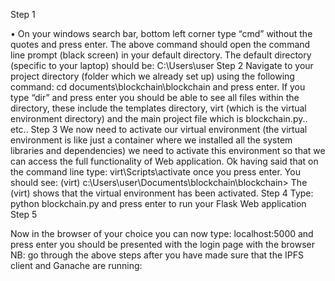Step 1

•	On your windows search bar, bottom left corner type “cmd” without the quotes and press enter.
The above command should open the command line prompt (black screen) in your default directory. The default directory (specific to your laptop) should be:
C:\Users\user
Step 2
Navigate to your project directory (folder which we already set up) using the following command:
cd documents\blockchain\blockchain
and press enter.
If you type “dir” and press enter you should be able to see all files within the directory, these include the templates directory, virt (which is the virtual environment directory) and the main project file which is blockchain.py.. etc..
Step 3 
We now need to activate our virtual environment (the virtual environment is like just a container where we installed all the system libraries and dependencies) we need to activate this environment so that we can access the full functionality of Web application.
Ok having said that on the command line type:
virt\Scripts\activate
once you press enter. You should see:
(virt) c:\Users\user\Documents\blockchain\blockchain>
The (virt) shows that the virtual environment has been activated.
Step 4
Type:
python blockchain.py and press enter to run your Flask Web application
Step 5

Now in the browser of your choice you can now type:
localhost:5000
and press enter you should be presented with the login page with the browser
NB: go through the above steps after you have made sure that the IPFS client and Ganache are running:

